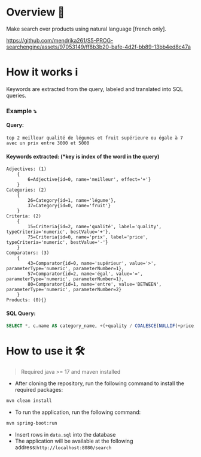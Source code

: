 # Overview 🔮

Make search over products using natural language [french only].



https://github.com/mendrika261/S5-PROG-searchengine/assets/97053149/ff8b3b20-bafe-4d2f-bb89-13bb4ed8c47a



# How it works ℹ️
Keywords are extracted from the query, labeled and translated into SQL queries.

### Example ⤵️
#### Query:
```
top 2 meilleur qualité de légumes et fruit supérieure ou égale à 7 avec un prix entre 3000 et 5000
```
#### Keywords extracted: (*key is index of the word in the query)
```
Adjectives: (1)
    {
        6=Adjective{id=0, name='meilleur', effect='+'}
    }
Categories: (2)
    {
        26=Category{id=1, name='légume'},
        37=Category{id=0, name='fruit'}
    }
Criteria: (2)
    {
        15=Criteria{id=2, name='qualité', label='quality', typeCriteria='numeric', bestValue='+'},
        75=Criteria{id=0, name='prix', label='price', typeCriteria='numeric', bestValue='-'}
    }
Comparators: (3)
    {
        43=Comparator{id=0, name='supérieur', value='>', parameterType='numeric', parameterNumber=1},
        57=Comparator{id=2, name='égal', value='=', parameterType='numeric', parameterNumber=1},
        80=Comparator{id=1, name='entre', value='BETWEEN', parameterType='numeric', parameterNumber=2}
    }
Products: (0){}
```
#### SQL Query:
```sql
SELECT *, c.name AS category_name, +(+quality / COALESCE(NULLIF(+price,0),1))  as priority FROM product p JOIN category c ON c.id = p.category_id WHERE (category_id = 1 OR category_id = 0) AND quality > 7 OR  (price = 7 AND price BETWEEN 3000 AND 5000) ORDER BY priority DESC LIMIT 2
```

# How to use it 🛠
> Required java >= 17 and maven installed
- After cloning the repository, run the following command to install the required packages:
```bash
mvn clean install
```
- To run the application, run the following command:
```bash
mvn spring-boot:run
```
- Insert rows in `data.sql` into the database
- The application will be available at the following address:`
http://localhost:8080/search
`
